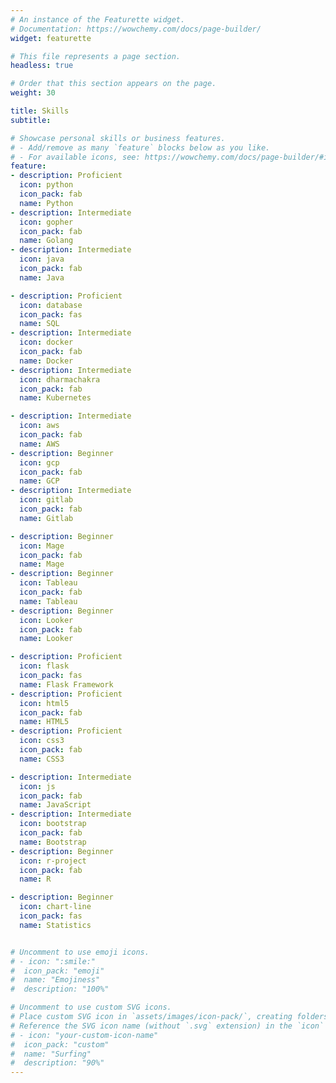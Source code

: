 ```yaml
---
# An instance of the Featurette widget.
# Documentation: https://wowchemy.com/docs/page-builder/
widget: featurette

# This file represents a page section.
headless: true

# Order that this section appears on the page.
weight: 30

title: Skills
subtitle:

# Showcase personal skills or business features.
# - Add/remove as many `feature` blocks below as you like.
# - For available icons, see: https://wowchemy.com/docs/page-builder/#icons
feature:
- description: Proficient
  icon: python
  icon_pack: fab
  name: Python
- description: Intermediate
  icon: gopher
  icon_pack: fab
  name: Golang
- description: Intermediate
  icon: java
  icon_pack: fab
  name: Java

- description: Proficient
  icon: database
  icon_pack: fas
  name: SQL 
- description: Intermediate
  icon: docker
  icon_pack: fab
  name: Docker
- description: Intermediate
  icon: dharmachakra
  icon_pack: fab
  name: Kubernetes

- description: Intermediate
  icon: aws
  icon_pack: fab
  name: AWS
- description: Beginner
  icon: gcp
  icon_pack: fab
  name: GCP
- description: Intermediate
  icon: gitlab
  icon_pack: fab
  name: Gitlab

- description: Beginner
  icon: Mage
  icon_pack: fab
  name: Mage
- description: Beginner
  icon: Tableau
  icon_pack: fab
  name: Tableau
- description: Beginner
  icon: Looker
  icon_pack: fab
  name: Looker

- description: Proficient
  icon: flask
  icon_pack: fas
  name: Flask Framework
- description: Proficient
  icon: html5
  icon_pack: fab
  name: HTML5
- description: Proficient
  icon: css3
  icon_pack: fab
  name: CSS3

- description: Intermediate
  icon: js
  icon_pack: fab
  name: JavaScript
- description: Intermediate
  icon: bootstrap
  icon_pack: fab
  name: Bootstrap
- description: Beginner
  icon: r-project
  icon_pack: fab
  name: R

- description: Beginner
  icon: chart-line
  icon_pack: fas
  name: Statistics


# Uncomment to use emoji icons.
# - icon: ":smile:"
#  icon_pack: "emoji"
#  name: "Emojiness"
#  description: "100%"  

# Uncomment to use custom SVG icons.
# Place custom SVG icon in `assets/images/icon-pack/`, creating folders if necessary.
# Reference the SVG icon name (without `.svg` extension) in the `icon` field.
# - icon: "your-custom-icon-name"
#  icon_pack: "custom"
#  name: "Surfing"
#  description: "90%"
---
```

